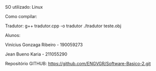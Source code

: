 SO utilizado: Linux

Como compilar:

Tradutor: g++ tradutor.cpp -o tradutor
          ./tradutor teste.obj

Alunos:

Vinícius Gonzaga Ribeiro - 190059273

Jean Bueno Karia - 211055290

Repositório GITHUB: https://github.com/ENGVGR/Software-Basico-2.git